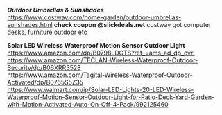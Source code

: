 





***Outdoor Umbrellas & Sunshades***    
https://www.costway.com/home-garden/outdoor-umbrellas-sunshades.html   **check coupon @slickdeals.net**
costway got computer desks, furniture,outdoor  etc 



**Solar LED Wireless Waterproof Motion Sensor Outdoor Light**  
https://www.amazon.com/dp/B0798LDGTS?ref_=ams_ad_dp_ovrl  
https://www.amazon.com/TECLAN-Wireless-Waterproof-Outdoor-Security/dp/B06XRR3528  
https://www.amazon.com/Tagital-Wireless-Waterproof-Outdoor-Activated/dp/B0765S5Z35  
https://www.walmart.com/ip/Solar-LED-Lights-20-LED-Wireless-Waterproof-Motion-Sensor-Outdoor-Light-for-Patio-Deck-Yard-Garden-with-Motion-Activated-Auto-On-Off-4-Pack/992125460  

